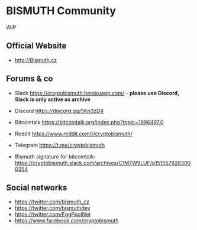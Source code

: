 # BISMUTH Community

WIP

## Official Website
- http://Bismuth.cz


## Forums & co

- Slack https://cryptobismuth.herokuapp.com/ - **please use Discord, Slack is only active as archive**
- Discord https://discord.gg/5Kn3zD4

- Bitcointalk https://bitcointalk.org/index.php?topic=1896497.0
- Reddit https://www.reddit.com/r/cryptobismuth/
- Telegram https://t.me/cryptobismuth
- Bismuth signature for bitcointalk: https://cryptobismuth.slack.com/archives/C1M7W9LUF/p1515579283000354

## Social networks

- https://twitter.com/bismuth_cz
- https://twitter.com/bismuthdev
- https://twitter.com/EggPoolNet
- https://www.facebook.com/cryptobismuth

